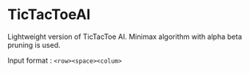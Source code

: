 # TicTacToeAI
Lightweight version of TicTacToe AI. Minimax algorithm with alpha beta pruning is used.

Input format : `<row><space><colum>`
